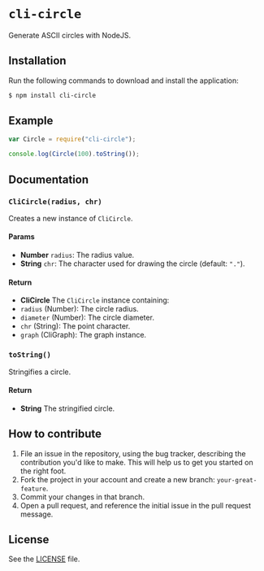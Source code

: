 # `cli-circle`
Generate ASCII circles with NodeJS.

## Installation
Run the following commands to download and install the application:

```sh
$ npm install cli-circle
```

## Example
```js
var Circle = require("cli-circle");

console.log(Circle(100).toString());
```

## Documentation
### `CliCircle(radius, chr)`
Creates a new instance of `CliCircle`.

#### Params
- **Number** `radius`: The radius value.
- **String** `chr`: The character used for drawing the circle (default: `"."`).

#### Return
- **CliCircle** The `CliCircle` instance containing:
 - `radius` (Number): The circle radius.
 - `diameter` (Number): The circle diameter.
 - `chr` (String): The point character.
 - `graph` (CliGraph): The graph instance.

### `toString()`
Stringifies a circle.

#### Return
- **String** The stringified circle.

## How to contribute
1. File an issue in the repository, using the bug tracker, describing the
   contribution you'd like to make. This will help us to get you started on the
   right foot.
2. Fork the project in your account and create a new branch:
   `your-great-feature`.
3. Commit your changes in that branch.
4. Open a pull request, and reference the initial issue in the pull request
   message.

## License
See the [LICENSE](./LICENSE) file.
